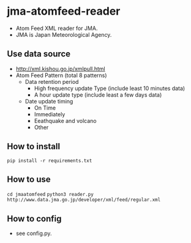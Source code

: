 # jma-atomfeed-reader
- Atom Feed XML reader for JMA.
- JMA is Japan Meteorological Agency.

## Use data source

- http://xml.kishou.go.jp/xmlpull.html
- Atom Feed Pattern (total 8 patterns)
    - Data retention period
        - High frequency update Type (include least 10 minutes data)
        - A hour update type (include least a few days data)
    - Date update timing
        - On Time
        - Immediately
        - Eeathquake and volcano
        - Other

## How to install

`pip install -r requirements.txt`

## How to use

`cd jmaatomfeed`
`python3 reader.py http://www.data.jma.go.jp/developer/xml/feed/regular.xml`

## How to config

- see config.py.